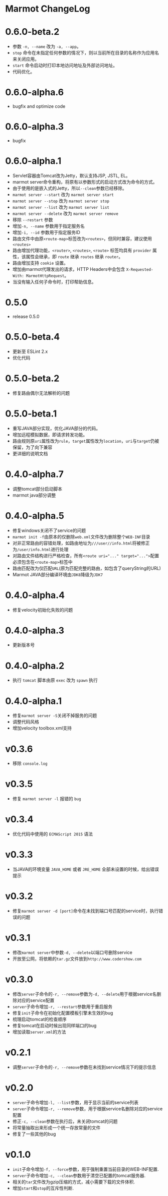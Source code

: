 # Marmot ChangeLog

# 0.6.0-beta.2

* 参数 `-n, --name` 改为 `-a, --app`。
* `stop` 命令在未指定任何参数的情况下，则以当前所在目录的名称作为应用名来关闭应用。
* `start` 命令启动时打印本地访问地址及外部访问地址。
* 代码优化。

# 0.6.0-alpha.6

* bugfix and optimize code

# 0.6.0-alpha.3

* bugfix

# 0.6.0-alpha.1

* Servlet容器由Tomcat改为Jetty，默认支持JSP, JSTL, EL。
* marmot server命令重构，将原有以参数形式的启动方式改为命令的方式。
* 由于使用的是嵌入式的Jetty，所以`--clean`参数已经移除。
* `marmot server --start` 改为 `marmot server start`
* `marmot server --stop` 改为 `marmot server stop`
* `marmot server --list` 改为 `marmot server list`
* `marmot server --delete` 改为 `marmot server remove`
* 移除 `--restart` 参数
* 增加`-n, --name` 参数用于指定服务名
* 增加`-i, --id` 参数用于指定服务ID
* 路由文件中由原`<route-map>`标签改为`<routes>`，但同时兼容，建议使用`<routes>`
* 路由增加代理功能，`<router>`, `<routes>`, `<route>` 标签均具有 `provider` 属性，该属性会继承，即 `route` 继承 `routes` 继承 `router`。
* 路由增加支持 `cookie` 设置。
* 增加由marmot代理发出的请求，HTTP Headers中会包含 `X-Requested-With: MarmotHttpRequest`。
* 当没有输入任何子命令时，打印帮助信息。

# 0.5.0

* release 0.5.0

# 0.5.0-beta.4

* 更新至 ESLint 2.x
* 优化代码

# 0.5.0-beta.2

* 修复路由偶尔无法解析的问题

# 0.5.0-beta.1

* 重写JAVA部分实现，优化JAVA部分的代码。
* 增加远程模拟数据，即请求转发功能。
* 路由规则原`uri`属性改为`rule`，`target`属性改为`location`，`uri`与`target`仍被保留，为了向下兼容
* 更详细的说明文档

# 0.4.0-alpha.7

* 调整tomcat部分启动脚本
* marmot java部分调整

# 0.4.0-alpha.5

* 修复windows关闭不了service的问题
* `marmot init -f`由原本的仅删除`web.xml`文件改为删除整个`WEB-INF`目录
* 对非正常路由的容错处理，如路由地址为`///user//info.html`将被修正为`/user/info.html`进行处理
* 对路由文件结构进行严格检查，所有`<route uri="..." target="...">`配置必须包含在`<route-map>`标签中
* 路由匹配改为仅匹配`URL`(原为匹配完整的路由，如包含了queryString的URL)
* Marmot JAVA部分编译环境由`JDK8`降级为`JDK7`

# 0.4.0-alpha.4

* 修复velocity初始化失败的问题

# 0.4.0-alpha.3

* 更新版本号

# 0.4.0-alpha.2

* 执行 `tomcat` 脚本由原 `exec` 改为 `spawn` 执行

# 0.4.0-alpha.1

* 修复`marmot server -S`关闭不掉服务的问题
* 调整代码风格
* 增加velocity toolbox.xml支持

# v0.3.6

* 移除 `console.log`

# v0.3.5

* 修复 `marmot server -l` 报错的 `bug`

# v0.3.4

* 优化代码中使用的 `ECMAScript 2015` 语法

# v0.3.3

* 当JAVA的环境变量 `JAVA_HOME` 或者 `JRE_HOME` 全部未设置的时候，给出错误提示

# v0.3.2

* 修复`marmot server -d [port]`命令在未找到端口号匹配的service时，执行错误的问题

# v0.3.1

* 修改`marmot server`中参数`-d, --delete`以端口号删除service
* 开放至公网，将依赖的`tar.gz`文件放到`http://www.codershow.com`

# v0.3.0

* 修改`server`子命令的`-r, --remove`参数为`-d, --delete`用于根据service名删除对应的service配置
* `server`子命令增加`-r, --restart`参数用于重启服务
* 修复`init`子命令在初始化配置模板引擎未生效的bug
* 梳理启动tomcat的检查顺序
* 修复tomcat在启动时候出现同样端口的bug
* 增加读取`server.xml`的方法

# v0.2.1

* 调整`server`子命令的`-r, --remove`参数在未找到service情况下的提示信息

# v0.2.0

* `server`子命令增加`-l, --list`参数，用于显示当前的service列表
* `server`子命令增加`-r, --remove`参数，用于根据service名删除对应的service配置
* 修正`-c, --clean`参数在执行后，未关闭tomcat的问题
* 将常量抽取出来形成一个统一存放常量的文件
* 修复了一些其他的bug

# v0.1.0

* `init`子命令增加`-f, --force`参数，用于强制重置当前目录的WEB-INF配置.
* `server`子命令增加`-c, --clean`参数用于清空已配置的tomcat服务器.
* 相关的`tar`文件改为gzip压缩的方式，减小需要下载的文件体积.
* 增加`start`和`stop`的互斥性判断.
